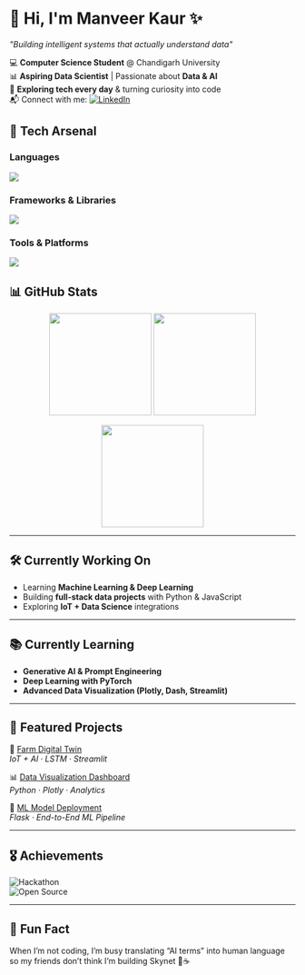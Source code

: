 # 👋 Hi, I'm **Manveer Kaur** ✨  
*"Building intelligent systems that actually understand data"*  

💻 **Computer Science Student** @ Chandigarh University  
📊 **Aspiring Data Scientist** | Passionate about **Data & AI**  
🔎 **Exploring tech every day** & turning curiosity into code  
📬 Connect with me: [![LinkedIn](https://skillicons.dev/icons?i=linkedin)](https://lnk.ink/eGwH)  



## 🚀 Tech Arsenal  

### **Languages**  
<p align="left">
  <img src="https://skillicons.dev/icons?i=python,cpp,c,html,css,js" />
</p>

### **Frameworks & Libraries**  
<p align="left">
  <img src="https://skillicons.dev/icons?i=pytorch,tensorflow,sklearn,bootstrap" />
</p>

### **Tools & Platforms**  
<p align="left">
  <img src="https://skillicons.dev/icons?i=git,github,vscode,arduino,linux,mysql" />
</p>



## 📊 GitHub Stats  

<p align="center">
  <img src="https://github-readme-stats.vercel.app/api?username=manveer-kaur0&show_icons=true&theme=radical&hide_border=true&border_radius=20" height="180" />
  <img src="https://streak-stats.demolab.com?user=manveer-kaur0&theme=radical&hide_border=true&border_radius=20" height="180" />
</p>

<p align="center">
  <img src="https://github-readme-stats.vercel.app/api/top-langs/?username=manveer-kaur0&layout=compact&theme=radical&hide_border=true&border_radius=20" height="180" />
</p>

---

## 🛠 Currently Working On  
- Learning **Machine Learning & Deep Learning**  
- Building **full-stack data projects** with Python & JavaScript  
- Exploring **IoT + Data Science** integrations  

---

## 📚 Currently Learning  
- **Generative AI & Prompt Engineering**  
- **Deep Learning with PyTorch**  
- **Advanced Data Visualization (Plotly, Dash, Streamlit)**  

---

## 🌟 Featured Projects  

🚀 [Farm Digital Twin](https://github.com/manveer-kaur0/farm-digital-twin)  
*IoT + AI · LSTM · Streamlit*  

📊 [Data Visualization Dashboard](#)  
*Python · Plotly · Analytics*  

🤖 [ML Model Deployment](#)  
*Flask · End-to-End ML Pipeline*  

---
## 🎖 Achievements  
![Hackathon](https://img.shields.io/badge/Hackathon-Participant-orange)  
![Open Source](https://img.shields.io/badge/Open%20Source-Contributor-brightgreen)  

---

## 🌱 Fun Fact  
When I’m not coding, I’m busy translating “AI terms” into human language so my friends don’t think I’m building Skynet 🤖☕  

